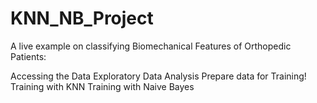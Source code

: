 # KNN_NB_Project
A live example on classifying Biomechanical Features of Orthopedic Patients:

Accessing the Data
Exploratory Data Analysis
Prepare data for Training!
Training with KNN
Training with Naive Bayes
